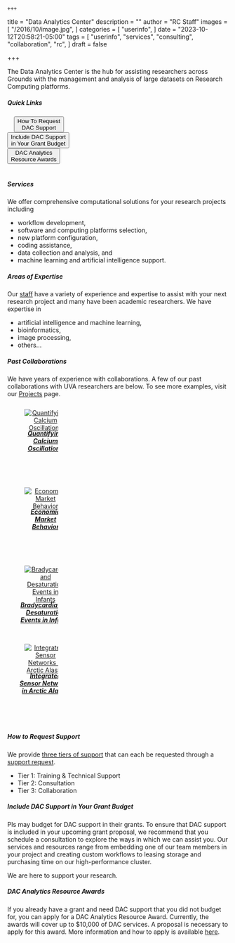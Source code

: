 	+++
title = "Data Analytics Center"
description = ""
author = "RC Staff"
images = [
  "/2016/10/image.jpg",
]
categories = [
  "userinfo",
]
date = "2023-10-12T20:58:21-05:00"
tags = [
  "userinfo",
  "services",
  "consulting",
  "collaboration",
  "rc",
]
draft = false

+++

The Data Analytics Center is the hub for assisting researchers across Grounds with the management and analysis of large datasets on Research Computing platforms.  

##### Quick Links

<div class="row">
  <div class="column", style="width:29%; margin-left:15px">
	<a href="#how-to-request-support"><button class="btn btn-warning">How To Request<br>DAC Support</button></a>
  </div>
  <div class="column", style="width:33%">
	<a href="#include-dac-support-in-your-grant-budget"><button class="btn btn-warning">Include DAC Support<br>in Your Grant Budget</button></a>
  </div>
  <div class="column", style="width:30%">
	<a href="#dac-analytics-resource-awards"><button class="btn btn-warning">DAC Analytics<br>Resource Awards</button></a>
  </div>
</div>
<br>

##### Services 
We offer comprehensive computational solutions for your research projects including  
* workflow development, 
* software and computing platforms selection, 
* new platform configuration,
* coding assistance,
* data collection and analysis, and
* machine learning and artificial intelligence support.

##### Areas of Expertise
Our [staff](/about/people/) have a variety of experience and expertise to assist with your next research project and many have been academic researchers.  We have expertise in 
* artificial intelligence and machine learning,
* bioinformatics,
* image processing,
* others...  

##### Past Collaborations
We have years of experience with collaborations. A few of our past collaborations with UVA researchers are below.  To see more examples, visit our [Projects](/project/) page.


<div class="row">
  <div class="column", style="width:20%; margin-left:15px">
	<a href="/project/calcium-oscillations" class="card-link">
		<div class="card card-shadow" style="width:120px; max-width:120px; margin: 8px; max-height:11em; min-height:11em; text-align:center; padding:4px;">
			<img class="card-img-top" src="/images/projects/cell-rosettes.png" alt="Quantifying Calcium Oscillations" style="max-width:96px;max-height:96px;">
			<div class="card-body" style="margin-top:auto;margin-bottom:auto;">
				<h5 class="card-title" style="font-size:14px; margin-top:-4px;margin-bottom:auto;">Quantifying Calcium Oscillations</h5>
			</div>
		</div>
	</a>
  </div>
  <div class="column", style="width:20%; margin-left:15px">
	<a href="/project/ciliberto-economics" class="card-link">
		<div class="card card-shadow" style="width:120px; max-width:120px; margin: 8px; max-height:11em; min-height:11em; text-align:center; padding:4px;">
			<img class="card-img-top" src="/images/projects/market-trends.jpg" alt="Economic Market Behavior" style="max-width:96px;max-height:96px;">
			<div class="card-body" style="margin-top:auto;margin-bottom:auto;">
				<h5 class="card-title" style="font-size:14px; margin-top:-4px;margin-bottom:auto;">Economic<br>Market<br>Behavior</h5>
			</div>
		</div>
	</a>
  </div>
  <div class="column", style="width:20%; margin-left:15px">
	<a href="/project/nicu-bpd" class="card-link">
		<div class="card card-shadow" style="width:120px; max-width:120px; margin: 8px; max-height:11em; min-height:11em; text-align:center; padding:4px;">
			<img class="card-img-top" src="/images/projects/infant-rn.jpg" alt="Bradycardia and Desaturation Events in Infants" style="max-width:96px;max-height:96px;">
			<div class="card-body" style="margin-top:auto;margin-bottom:auto;">
				<h5 class="card-title" style="font-size:14px; margin-top:-4px;margin-bottom:auto;">Bradycardia and Desaturation Events in Infants</h5>
			</div>
		</div>
	</a>
  </div>
  <div class="column", style="width:20%; margin-left:15px">
	<a href="/project/arctic" class="card-link">
		<div class="card card-shadow" style="width:120px; max-width:120px; margin: 8px; max-height:11em; min-height:11em; text-align:center; padding:4px;">
			<img class="card-img-top" src="/images/projects/weather-station.png" alt="Integrated Sensor Networks in Arctic Alaska" style="max-width:96px;max-height:96px;">
			<div class="card-body" style="margin-top:auto;margin-bottom:auto;">
				<h5 class="card-title" style="font-size:14px; margin-top:-4px;margin-bottom:auto;">Integrated Sensor Networks in Arctic Alaska</h5>
			</div>
		</div>
	</a>
  </div>
</div>
<br>

##### How to Request Support
We provide [three tiers of support](/service/tiers) that can each be requested through a [support request](/form/support-request/?category=Data%20Analytics). 

* Tier 1: Training & Technical Support 
* Tier 2: Consultation   
* Tier 3: Collaboration  

<!--
<div style="display: flex; justify-content: center">
    {{< button button-url="/form/support-request/?category=Data%20Analytics" button-class="primary" button-text="Request DAC Support" >}}
</div>
<br>
-->

##### Include DAC Support in Your Grant Budget   

PIs may budget for DAC support in their grants.  To ensure that DAC support is included in your upcoming grant proposal, we recommend that you schedule a consultation to explore the ways in which we can assist you.  Our services and resources range from embedding one of our team members in your project and creating custom workflows to leasing storage and purchasing time on our high-performance cluster.

We are here to support your research.

##### DAC Analytics Resource Awards

If you already have a grant and need DAC support that you did not budget for, you can apply for a DAC Analytics Resource Award. Currently, the awards will cover up to $10,000 of DAC services.  A proposal is necessary to apply for this award. More information and how to apply is available [here](/service/dac/awards).




